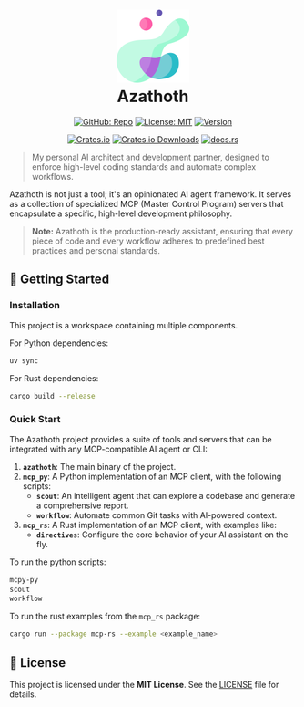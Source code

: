 <h1 align="center">
  <img src="assets/img/abstract-shape.png" alt="Azathoth Icon" width="128" height="128">
  <div align="center">Azathoth</div>
</h1>

<div align="center">

<!-- CORE BADGES -->
[![GitHub: Repo](https://img.shields.io/badge/Azathoth-58A6FF?&logo=github)](https://github.com/Yrrrrrf/Azathoth)
[![License: MIT](https://img.shields.io/badge/License-MIT-yellow.svg)](./LICENSE)
[![Version](https://img.shields.io/badge/version-0.0.1-blue.svg)](https://github.com/Yrrrrrf/Azathoth/releases)

<!-- Rust based projects -->
[![Crates.io](https://img.shields.io/crates/v/mcp-rs.svg&logo=rust)](https://crates.io/crates/azathoth)
[![Crates.io Downloads](https://img.shields.io/crates/d/azathoth.svg)](https://crates.io/crates/azathoth)
[![docs.rs](https://img.shields.io/badge/docs.rs-azathoth-66c2a5.svg)](https://docs.rs/azathoth)

<!-- Python based projects -->
<!-- [![PyPI version](https://img.shields.io/pypi/v/mcp-py.svg)](https://pypi.org/project/mcp-py/)
[![PyPI Downloads](https://img.shields.io/pypi/dm/mcp-py.svg)](https://pypi.org/project/mcp-py/) -->

</div>

> My personal AI architect and development partner, designed to enforce high-level coding standards and automate complex workflows.

Azathoth is not just a tool; it's an opinionated AI agent framework. It serves as a collection of specialized MCP (Master Control Program) servers that encapsulate a specific, high-level development philosophy.

> **Note:** Azathoth is the production-ready assistant, ensuring that every piece of code and every workflow adheres to predefined best practices and personal standards.

## 🚦 Getting Started

### Installation

This project is a workspace containing multiple components.

For Python dependencies:

```sh
uv sync
```

For Rust dependencies:

```sh
cargo build --release
```

### Quick Start

The Azathoth project provides a suite of tools and servers that can be integrated with any MCP-compatible AI agent or CLI:

1.  **`azathoth`**: The main binary of the project.
2.  **`mcp_py`**: A Python implementation of an MCP client, with the following scripts:
    *   **`scout`**: An intelligent agent that can explore a codebase and generate a comprehensive report.
    *   **`workflow`**: Automate common Git tasks with AI-powered context.
3.  **`mcp_rs`**: A Rust implementation of an MCP client, with examples like:
    *   **`directives`**: Configure the core behavior of your AI assistant on the fly.

To run the python scripts:
```sh
mcpy-py
scout
workflow
```

To run the rust examples from the `mcp_rs` package:
```sh
cargo run --package mcp-rs --example <example_name>
```

## 📄 License

This project is licensed under the **MIT License**. See the [LICENSE](./LICENSE) file for details.